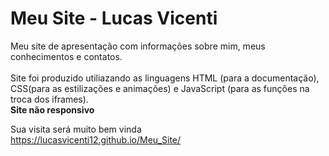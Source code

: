 # Meu Site - Lucas Vicenti
Meu site de apresentação com informações sobre mim, meus conhecimentos e contatos.</br> </br>
Site foi produzido utiliazando as linguagens HTML (para a documentação), CSS(para as estilizações e animações) e JavaScript (para as funções na troca dos iframes).</br>
**Site não responsivo**

Sua visita será muito bem vinda </br>
<a href="https://lucasvicenti12.github.io/Meu_Site/">https://lucasvicenti12.github.io/Meu_Site/</a>
